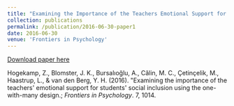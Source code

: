 ```yaml
---
title: "Examining the Importance of the Teachers Emotional Support for Students' Social Inclusion Using the One-with-Many Design"
collection: publications
permalink: /publication/2016-06-30-paper1
date: 2016-06-30
venue: 'Frontiers in Psychology'
---
```

<!--- This paper is about the number 3. The number 4 is left for future work. -->

[Download paper here](http://academicpages.github.io/files/paper3.pdf)

Hogekamp, Z., Blomster, J. K., Bursalıoğlu, A., Călin, M. C., Çetinçelik, M., Haastrup, L., & van den Berg, Y. H. (2016). &quot;Examining the importance of the teachers' emotional support for students' social inclusion using the one-with-many design.; <i>Frontiers in Psychology</i>. 7, 1014.
